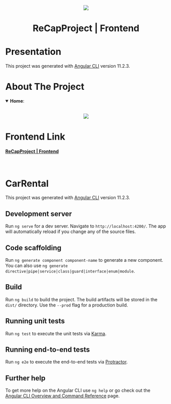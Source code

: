 <p align="center"><img src="https://user-images.githubusercontent.com/34316987/114277364-89bff380-9a33-11eb-905a-de72cb739e80.png"></p>
<h1 align="center">ReCapProject | Frontend</h1>

# Presentation

This project was generated with [Angular CLI](https://github.com/angular/angular-cli) version 11.2.3.

# About The Project 
<details open>
<summary><b>Home</b>: </summary> 
<br>
<p align="center"><img src="https://user-images.githubusercontent.com/34316987/114284168-c0f3cc00-9a56-11eb-96d1-7a296e153a6b.png"></p>
</details>



# Frontend Link
<h4><a align="center" href="https://github.com/salihboraozturk/ReCapFrontend">ReCapProject | Frontend</a></h4><br>














# CarRental

This project was generated with [Angular CLI](https://github.com/angular/angular-cli) version 11.2.3.

## Development server

Run `ng serve` for a dev server. Navigate to `http://localhost:4200/`. The app will automatically reload if you change any of the source files.

## Code scaffolding

Run `ng generate component component-name` to generate a new component. You can also use `ng generate directive|pipe|service|class|guard|interface|enum|module`.

## Build

Run `ng build` to build the project. The build artifacts will be stored in the `dist/` directory. Use the `--prod` flag for a production build.

## Running unit tests

Run `ng test` to execute the unit tests via [Karma](https://karma-runner.github.io).

## Running end-to-end tests

Run `ng e2e` to execute the end-to-end tests via [Protractor](http://www.protractortest.org/).

## Further help

To get more help on the Angular CLI use `ng help` or go check out the [Angular CLI Overview and Command Reference](https://angular.io/cli) page.
